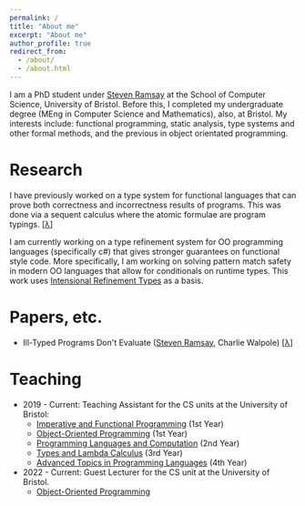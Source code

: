 ```yaml
---
permalink: /
title: "About me"
excerpt: "About me"
author_profile: true
redirect_from: 
  - /about/
  - /about.html
---
```


I am a PhD student under [Steven Ramsay](https://sjrsay.github.io) at the School of Computer Science, University of Bristol. Before this, I completed my undergraduate degree (MEng in Computer Science and Mathematics), also, at Bristol. My interests include: functional programming, static analysis, type systems and other formal methods, and the previous in object orientated programming.

Research
======

I have previously worked on a type system for functional languages that can prove both correctness and incorrectness results of programs. This was done via a sequent calculus where the atomic formulae are program typings. [[λ](https://dl.acm.org/doi/10.1145/3632909)]

I am currently working on a type refinement system for OO programming languages (specifically c#) that gives stronger guarantees on functional style code. More specifically, I am working on solving pattern match safety in modern OO languages that allow for conditionals on runtime types. This work uses
[Intensional Refinement Types](https://doi.org/10.48550/arXiv.2008.01452) as a basis.

Papers, etc.
======

* Ill-Typed Programs Don't Evaluate ([Steven Ramsay](https://sjrsay.github.io), Charlie Walpole) [[λ](https://dl.acm.org/doi/10.1145/3632909)]

Teaching
======

* 2019 - Current: Teaching Assistant for the CS units at the University of Bristol:
  + [Imperative and Functional Programming](https://www.bris.ac.uk/unit-programme-catalogue/UnitDetails.jsa?ayrCode=23%2F24&unitCode=COMS10016) (1st Year)
  + [Object-Oriented Programming](https://www.bris.ac.uk/unit-programme-catalogue/UnitDetails.jsa?ayrCode=23%2F24&unitCode=COMS10017) (1st Year)
  + [Programming Languages and Computation](https://www.bris.ac.uk/unit-programme-catalogue/UnitDetails.jsa?ayrCode=23%2F24&unitCode=COMS20007) (2nd Year)
  + [Types and Lambda Calculus](https://www.bris.ac.uk/unit-programme-catalogue/UnitDetails.jsa?ayrCode=23%2F24&unitCode=COMS30039) (3rd Year)
  + [Advanced Topics in Programming Languages](https://www.bris.ac.uk/unit-programme-catalogue/UnitDetails.jsa?ayrCode=23%2F24&unitCode=COMSM0066) (4th Year) 
* 2022 - Current: Guest Lecturer for the CS unit at the University of Bristol. 
  + [Object-Oriented Programming](https://www.bris.ac.uk/unit-programme-catalogue/UnitDetails.jsa?ayrCode=23%2F24&unitCode=COMS10017)

